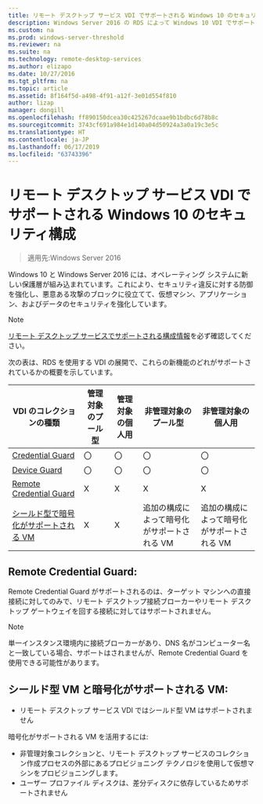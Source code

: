 ```yaml
---
title: リモート デスクトップ サービス VDI でサポートされる Windows 10 のセキュリティ構成
description: Windows Server 2016 の RDS によって Windows 10 VDI でサポートされる構成に関する情報を提供します。
ms.custom: na
ms.prod: windows-server-threshold
ms.reviewer: na
ms.suite: na
ms.technology: remote-desktop-services
ms.author: elizapo
ms.date: 10/27/2016
ms.tgt_pltfrm: na
ms.topic: article
ms.assetid: 8f164f5d-a498-4f91-a12f-3e01d554f810
author: lizap
manager: dongill
ms.openlocfilehash: ff890150dcea30c425267dcaae9b1bdbc6d78b8c
ms.sourcegitcommit: 3743cf691a984e1d140a04d50924a3a0a19c3e5c
ms.translationtype: HT
ms.contentlocale: ja-JP
ms.lasthandoff: 06/17/2019
ms.locfileid: "63743396"
---
```

# <a name="supported-windows-10-security-configurations-for-remote-desktop-services-vdi"></a>リモート デスクトップ サービス VDI でサポートされる Windows 10 のセキュリティ構成

> 適用先:Windows Server 2016

Windows 10 と Windows Server 2016 には、オペレーティング システムに新しい保護層が組み込まれています。これにより、セキュリティ違反に対する防御を強化し、悪意ある攻撃のブロックに役立てて、仮想マシン、アプリケーション、およびデータのセキュリティを強化しています。

> [!NOTE]
> [リモート デスクトップ サービスでサポートされる構成情報](rds-supported-config.md)を必ず確認してください。

次の表は、RDS を使用する VDI の展開で、これらの新機能のどれがサポートされているかの概要を示しています。

|  VDI のコレクションの種類               |  管理対象のプール型 |  管理対象の個人用 |  非管理対象のプール型                                     |  非管理対象の個人用                                    |
|-------------------------------------|------------------|--------------------|--------------------------------------------------------|--------------------------------------------------------|
| [Credential Guard](https://technet.microsoft.com/itpro/windows/keep-secure/credential-guard)                    | 〇              | 〇                | 〇                                                    | 〇                                                    |
| [Device Guard](https://technet.microsoft.com/itpro/windows/keep-secure/device-guard-deployment-guide)                        | 〇              | 〇                | 〇                                                    | 〇                                                    |
| [Remote Credential Guard](https://technet.microsoft.com/itpro/windows/keep-secure/remote-credential-guard)             | X               | X                 | X                                                     | X                                                     |
| [シールド型で暗号化がサポートされる VM](../../security/guarded-fabric-shielded-vm/guarded-fabric-and-shielded-vms.md) | X               | X                 | 追加の構成によって暗号化がサポートされる VM | 追加の構成によって暗号化がサポートされる VM |

## <a name="remote-credential-guard"></a>Remote Credential Guard:

Remote Credential Guard がサポートされるのは、ターゲット マシンへの直接接続に対してのみで、リモート デスクトップ接続ブローカーやリモート デスクトップ ゲートウェイを回する接続に対してはサポートされません。
> [!NOTE]
> 単一インスタンス環境内に接続ブローカーがあり、DNS 名がコンピューター名と一致している場合、サポートはされませんが、Remote Credential Guard を使用できる可能性があります。

## <a name="shielded-vms-and-encryption-supported-vms"></a>シールド型 VM と暗号化がサポートされる VM: 

- リモート デスクトップ サービス VDI ではシールド型 VM はサポートされません 

暗号化がサポートされる VM を活用するには:
- 非管理対象コレクションと、リモート デスクトップ サービスのコレクション作成プロセスの外部にあるプロビジョニング テクノロジを使用して仮想マシンをプロビジョニングします。 
- ユーザー プロファイル ディスクは、差分ディスクに依存しているためサポートされません 

